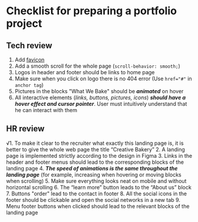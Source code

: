 
# Checklist for preparing a portfolio project

## Tech review

1. Add [favicon](http://joxi.ru/MAjagDPid4DEl2)
2. Add a smooth scroll for the whole page (`scroll-behavior: smooth;`)
3. Logos in header and footer should be links to home page
4. Make sure when you click on logo there is no 404 error (Use `href="#"` in `anchor tag`)
5. Pictures in the blocks "What We Bake" should be ***animated*** on hover
6. All interactive elements (*links, buttons, pictures, icons*) ***should have a hover effect and cursor pointer***. User must intuitively understand that he can interact with them


## HR review

√1. To make it clear to the recruiter what exactly this landing page is, it is better to give the whole web page the title “Creative Bakery”
2. A landing page is implemented strictly according to the design in Figma
3. Links in the header and footer menus should lead to the corresponding blocks of the landing page
4. ***The speed of animations is the same throughout the landing page*** (for example, increasing when hovering or moving blocks when scrolling)
5. Make sure everything looks neat on mobile and without horizontal scrolling
6. The “learn more” button leads to the “About us” block
7. Buttons "order" lead to the contact in footer
8. All the social icons in the footer should be clickable and open the social networks in a new tab
9. Menu footer buttons when clicked should lead to the relevant blocks of the landing page


